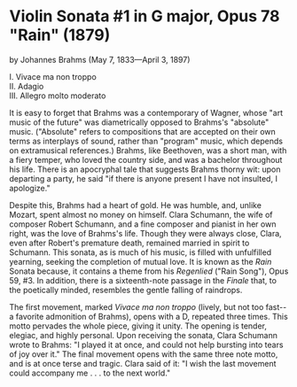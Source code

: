 # Violin Sonata #1 in G major, Opus 78 "Rain" (1879) 
by Johannes Brahms (May 7, 1833&mdash;April 3, 1897) 

I. Vivace ma non troppo  
II. Adagio  
III. Allegro molto moderato  

It is easy to forget that Brahms was a contemporary of Wagner, whose "art music of the future" was diametrically opposed to Brahms's "absolute" music. ("Absolute" refers to compositions that are accepted on their own terms as interplays of sound, rather than "program" music, which depends on extramusical references.) Brahms, like Beethoven, was a short man, with a fiery temper, who loved the country side, and was a bachelor throughout his life. There is an apocryphal tale that suggests Brahms thorny wit: upon departing a party, he said "if there is anyone present I have not insulted, I apologize." 

Despite this, Brahms had a heart of gold. He was humble, and, unlike Mozart, spent almost no money on himself. Clara Schumann, the wife of composer Robert Schumann, and a fine composer and pianist in her own right, was the love of Brahms's life. Though they were always close, Clara, even after Robert's premature death, remained married in spirit to Schumann. This sonata, as is much of his music, is filled with unfulfilled yearning, seeking the completion of mutual love. It is known as the *Rain* Sonata because, it contains a theme from his *Regenlied* ("Rain Song"), Opus 59, #3. In addition, there is a sixteenth-note passage in the *Finale* that, to the poetically minded, resembles the gentle falling of raindrops. 

The first movement, marked *Vivace ma non troppo* (lively, but not too fast--a favorite admonition of Brahms), opens with a D, repeated three times. This motto pervades the whole piece, giving it unity. The opening is tender, elegiac, and highly personal. Upon receiving the sonata, Clara Schumann wrote to Brahms: "I played it at once, and could not help bursting into tears of joy over it." The final movement opens with the same three note motto, and is at once terse and tragic. Clara said of it: "I wish the last movement could accompany me . . . to the next world." 

